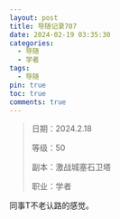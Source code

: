 ```yaml
---
layout: post
title: 导随记录707
date: 2024-02-19 03:35:30
categories:
  - 导随
  - 学者
tags:
  - 导随
pin: true
toc: true
comments: true
---
```

> 日期：2024.2.18
>
> 等级：50
>
> 副本：激战城塞石卫塔
>
> 职业：学者

同事T不老认路的感觉。